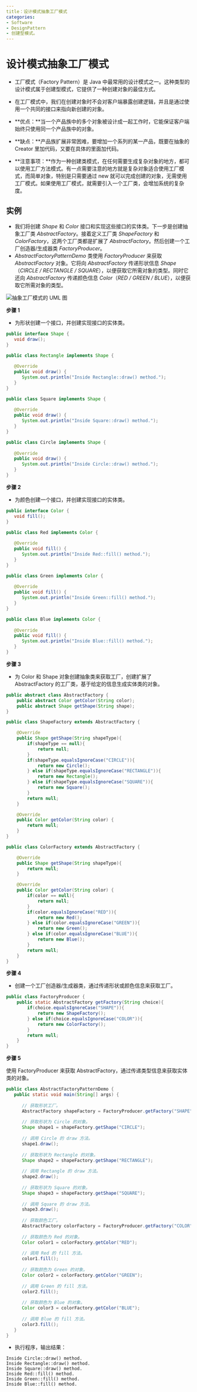 ```yaml
---
title：设计模式抽象工厂模式
categories:
- Software
- DesignPattern
- 创建型模式。
---
```

# 设计模式抽象工厂模式

- 工厂模式（Factory Pattern）是 Java 中最常用的设计模式之一。这种类型的设计模式属于创建型模式，它提供了一种创建对象的最佳方式。
- 在工厂模式中，我们在创建对象时不会对客户端暴露创建逻辑，并且是通过使用一个共同的接口来指向新创建的对象。
- **优点：**当一个产品族中的多个对象被设计成一起工作时，它能保证客户端始终只使用同一个产品族中的对象。
- **缺点：**产品族扩展非常困难，要增加一个系列的某一产品，既要在抽象的 Creator 里加代码，又要在具体的里面加代码。

- **注意事项：**作为一种创建类模式，在任何需要生成复杂对象的地方，都可以使用工厂方法模式。有一点需要注意的地方就是复杂对象适合使用工厂模式，而简单对象，特别是只需要通过 new 就可以完成创建的对象，无需使用工厂模式。如果使用工厂模式，就需要引入一个工厂类，会增加系统的复杂度。

## 实例

- 我们将创建 *Shape* 和 *Color* 接口和实现这些接口的实体类。下一步是创建抽象工厂类 *AbstractFactory*。接着定义工厂类 *ShapeFactory* 和 *ColorFactory*，这两个工厂类都是扩展了 *AbstractFactory*。然后创建一个工厂创造器/生成器类 *FactoryProducer*。
- *AbstractFactoryPatternDemo* 类使用 *FactoryProducer* 来获取 *AbstractFactory* 对象。它将向 *AbstractFactory* 传递形状信息 *Shape*（*CIRCLE / RECTANGLE / SQUARE*），以便获取它所需对象的类型。同时它还向 *AbstractFactory* 传递颜色信息 *Color*（*RED / GREEN / BLUE*），以便获取它所需对象的类型。

![抽象工厂模式的 UML 图](https://raw.githubusercontent.com/LuShan123888/Files/main/Pictures/3E13CDD1-2CD2-4C66-BD33-DECBF172AE03.jpg)

**步骤 1**

- 为形状创建一个接口，并创建实现接口的实体类。

```java
public interface Shape {
   void draw();
}

public class Rectangle implements Shape {
 
   @Override
   public void draw() {
      System.out.println("Inside Rectangle::draw() method.");
   }
}

public class Square implements Shape {
 
   @Override
   public void draw() {
      System.out.println("Inside Square::draw() method.");
   }
}

public class Circle implements Shape {
 
   @Override
   public void draw() {
      System.out.println("Inside Circle::draw() method.");
   }
}
```

**步骤 2**

- 为颜色创建一个接口，并创建实现接口的实体类。

```java
public interface Color {
   void fill();
}

public class Red implements Color {
 
   @Override
   public void fill() {
      System.out.println("Inside Red::fill() method.");
   }
}

public class Green implements Color {
 
   @Override
   public void fill() {
      System.out.println("Inside Green::fill() method.");
   }
}

public class Blue implements Color {
 
   @Override
   public void fill() {
      System.out.println("Inside Blue::fill() method.");
   }
}
```

**步骤 3**

- 为 Color 和 Shape 对象创建抽象类来获取工厂，创建扩展了 AbstractFactory 的工厂类，基于给定的信息生成实体类的对象。

```java
public abstract class AbstractFactory {
    public abstract Color getColor(String color);
    public abstract Shape getShape(String shape);
}

public class ShapeFactory extends AbstractFactory {

    @Override
    public Shape getShape(String shapeType){
        if(shapeType == null){
            return null;
        }        
        if(shapeType.equalsIgnoreCase("CIRCLE")){
            return new Circle();
        } else if(shapeType.equalsIgnoreCase("RECTANGLE")){
            return new Rectangle();
        } else if(shapeType.equalsIgnoreCase("SQUARE")){
            return new Square();
        }
        return null;
    }

    @Override
    public Color getColor(String color) {
        return null;
    }
}

public class ColorFactory extends AbstractFactory {

    @Override
    public Shape getShape(String shapeType){
        return null;
    }

    @Override
    public Color getColor(String color) {
        if(color == null){
            return null;
        }        
        if(color.equalsIgnoreCase("RED")){
            return new Red();
        } else if(color.equalsIgnoreCase("GREEN")){
            return new Green();
        } else if(color.equalsIgnoreCase("BLUE")){
            return new Blue();
        }
        return null;
    }
}
```

**步骤 4**

- 创建一个工厂创造器/生成器类，通过传递形状或颜色信息来获取工厂。

```java
public class FactoryProducer {
    public static AbstractFactory getFactory(String choice){
        if(choice.equalsIgnoreCase("SHAPE")){
            return new ShapeFactory();
        } else if(choice.equalsIgnoreCase("COLOR")){
            return new ColorFactory();
        }
        return null;
    }
}
```

**步骤 5**

使用 FactoryProducer 来获取 AbstractFactory，通过传递类型信息来获取实体类的对象。

```java
public class AbstractFactoryPatternDemo {
   public static void main(String[] args) {
 
      // 获取形状工厂。
      AbstractFactory shapeFactory = FactoryProducer.getFactory("SHAPE");
 
      // 获取形状为 Circle 的对象。
      Shape shape1 = shapeFactory.getShape("CIRCLE");
 
      // 调用 Circle 的 draw 方法。
      shape1.draw();
 
      // 获取形状为 Rectangle 的对象。
      Shape shape2 = shapeFactory.getShape("RECTANGLE");
 
      // 调用 Rectangle 的 draw 方法。
      shape2.draw();
      
      // 获取形状为 Square 的对象。
      Shape shape3 = shapeFactory.getShape("SQUARE");
 
      // 调用 Square 的 draw 方法。
      shape3.draw();
 
      // 获取颜色工厂。
      AbstractFactory colorFactory = FactoryProducer.getFactory("COLOR");
 
      // 获取颜色为 Red 的对象。
      Color color1 = colorFactory.getColor("RED");
 
      // 调用 Red 的 fill 方法。
      color1.fill();
 
      // 获取颜色为 Green 的对象。
      Color color2 = colorFactory.getColor("GREEN");
 
      // 调用 Green 的 fill 方法。
      color2.fill();
 
      // 获取颜色为 Blue 的对象。
      Color color3 = colorFactory.getColor("BLUE");
 
      // 调用 Blue 的 fill 方法。
      color3.fill();
   }
}
```

- 执行程序，输出结果：

```
Inside Circle::draw() method.
Inside Rectangle::draw() method.
Inside Square::draw() method.
Inside Red::fill() method.
Inside Green::fill() method.
Inside Blue::fill() method.
```